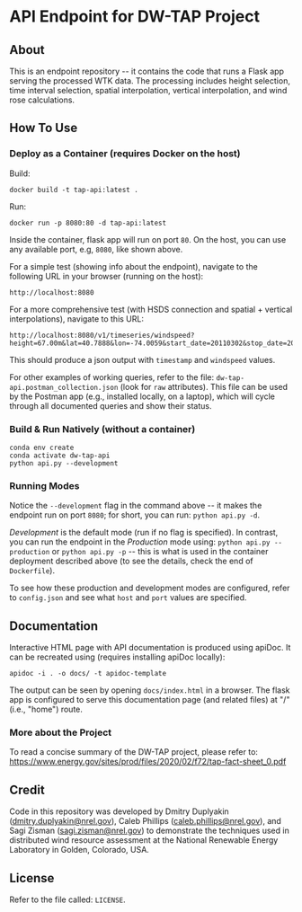 # API Endpoint for DW-TAP Project

## About

This is an endpoint repository -- it contains the code that runs a Flask app serving the processed WTK data. 
The processing includes height selection, time interval selection, spatial interpolation, vertical interpolation, and wind rose calculations.    

## How To Use

### Deploy as a Container (requires Docker on the host)

Build:
```shell
docker build -t tap-api:latest .
```

Run:
```shell
docker run -p 8080:80 -d tap-api:latest
```

Inside the container, flask app will run on port `80`.  On the host, you can use any available port, e.g, `8080`, like shown above.  

For a simple test (showing info about the endpoint), navigate to the following URL in your browser (running on the host):
```
http://localhost:8080
``` 

For a more comprehensive test (with HSDS connection and spatial + vertical interpolations), navigate to this URL:
```
http://localhost:8080/v1/timeseries/windspeed?height=67.00m&lat=40.7888&lon=-74.0059&start_date=20110302&stop_date=20110303&vertical_interpolation=nearest&spatial_interpolation=idw
```
This should produce a json output with `timestamp` and `windspeed` values.

For other examples of working queries, refer to the file: `dw-tap-api.postman_collection.json` (look for `raw` attributes). This file can be used by the Postman app (e.g., installed locally, on a laptop), which will cycle through all documented queries and show their status.

### Build & Run Natively (without a container)

```shell
conda env create
conda activate dw-tap-api
python api.py --development
```

### Running Modes

Notice the `--development` flag in the command above -- it makes the endpoint run on port `8080`; for short, you can run: `python api.py -d`. 

*Development* is the default mode (run if no flag is specified). In contrast, you can run the endpoint in the *Production* mode using: `python api.py --production` or `python api.py -p` -- this is what is used in the container deployment described above (to see the details, check the end of `Dockerfile`).

To see how these production and development modes are configured, refer to `config.json` and see what `host` and `port` values are specified.  

## Documentation

Interactive HTML page with API documentation is produced using apiDoc. It can be recreated using (requires installing apiDoc locally):
```
apidoc -i . -o docs/ -t apidoc-template
```
The output can be seen by opening `docs/index.html` in a browser. The flask app is configured to serve this documentation page (and related files) at "/" (i.e., "home") route.

### More about the Project

To read a concise summary of the DW-TAP project, please refer to: https://www.energy.gov/sites/prod/files/2020/02/f72/tap-fact-sheet_0.pdf

## Credit

Code in this repository was developed by Dmitry Duplyakin (dmitry.duplyakin@nrel.gov), Caleb Phillips (caleb.phillips@nrel.gov), and Sagi Zisman (sagi.zisman@nrel.gov) to demonstrate the techniques used in distributed wind resource assessment at the National Renewable Energy Laboratory in Golden, Colorado, USA.

## License

Refer to the file called: `LICENSE`.
